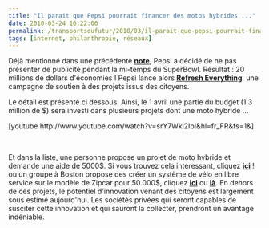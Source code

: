 ```yaml
---
title: "Il parait que Pepsi pourrait financer des motos hybrides ..."
date: 2010-03-24 16:22:06
permalink: /transportsdufutur/2010/03/il-parait-que-pepsi-pourrait-financer-des-motos-hybrides.html
tags: [internet, philanthropie, réseaux]
---
```


<p>Déjà mentionné dans une précédente <strong><span style="text-decoration: underline"><a href="https://gabrielplassat.github.io/transportsdufutur/2010/02/is-it-business-or-philanthropy-.html" target="_blank">note</a></span></strong>, Pepsi a décidé de ne pas présenter de publicité pendant la mi-temps du SuperBowl. Résultat : 20 millions de dollars d'économies ! Pepsi lance alors <strong><span style="text-decoration: underline"><a href="http://www.refresheverything.com/" target="_blank">Refresh Everything</a></span></strong>, une campagne de soutien à des projets issus des citoyens.</p> <p>Le détail est présenté ci dessous. Ainsi, le 1 avril une partie du budget (1.3 million de $) sera investi dans plusieurs projets dont une moto hybride ...</p> <p></p>   <!--more-->   [youtube http://www.youtube.com/watch?v=srY7Wkl2IbI&hl=fr_FR&fs=1&] <p> </p> <p>Et dans la liste, une personne propose un projet de moto hybride et demande une aide de 5000$. Si vous trouvez cela intéressant, cliquez <strong><span style="text-decoration: underline"><a href="http://www.refresheverything.com/Nextgencyclescom" target="_blank">ici</a></span></strong> ! ou un groupe à Boston propose des créer un système de vélo en libre service sur le modèle de Zipcar pour 50.000$, cliquez <strong><span style="text-decoration: underline"><a href="http://www.refresheverything.com/TheBostonBikeProject" target="_blank">ici</a></span></strong> ou <strong><span style="text-decoration: underline"><a href="http://www.smartbikedc.com" target="_blank">là</a></span></strong>. En dehors de ces projets, le potentiel d'innovation venant des citoyens est largement sous estimé aujourd'hui. Les sociétés privées qui seront capables de susciter cette innovation et qui sauront la collecter, prendront un avantage indéniable.</p> <p> </p>
